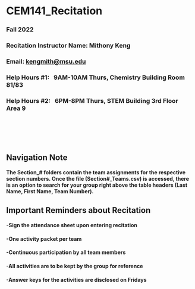 # CEM141_Recitation
### Fall 2022
### Recitation Instructor Name: Mithony Keng
### Email: kengmith@msu.edu
### Help Hours #1: &nbsp;  9AM-10AM Thurs, Chemistry Building Room 81/83 
### Help Hours #2: &nbsp;  6PM-8PM Thurs, STEM Building 3rd Floor Area 9 
##
<br/>
<br/>
<br/>

## Navigation Note
#### The Section_# folders contain the team assignments for the respective section numbers. Once the file (Section#_Teams.csv) is accessed, there is an option to search for your group right above the table headers (Last Name, First Name, Team Number).


## Important Reminders about Recitation
#### -Sign the attendance sheet upon entering recitation
#### -One activity packet per team
#### -Continuous participation by all team members 
#### -All activities are to be kept by the group for reference
#### -Answer keys for the activities are disclosed on Fridays

